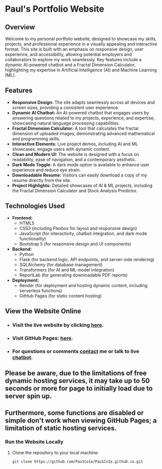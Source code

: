 # Paul's Portfolio Website

## Overview
Welcome to my personal portfolio website, designed to showcase my skills, projects, and professional experience in a visually appealing and interactive format. This site is built with an emphasis on responsive design, user experience, and accessibility, allowing potential employers and collaborators to explore my work seamlessly. Key features include a dynamic AI-powered chatbot and a Fractal Dimension Calculator, highlighting my expertise in Artificial Intelligence (AI) and Machine Learning (ML).

## Features
- **Responsive Design:** The site adapts seamlessly across all devices and screen sizes, providing a consistent user experience.
- **Dynamic AI Chatbot:** An AI-powered chatbot that engages users by answering questions related to my projects, experience, and expertise, showcasing natural language processing capabilities.
- **Fractal Dimension Calculator:** A tool that calculates the fractal dimension of uploaded images, demonstrating advanced mathematical and programming skills.
- **Interactive Elements:** Live project demos, including AI and ML showcases, engage users with dynamic content.
- **Clean and Modern UI:** The website is designed with a focus on readability, ease of navigation, and a contemporary aesthetic.
- **Dark Mode Toggle:** A dark mode option is available to enhance user experience and reduce eye strain.
- **Downloadable Resume:** Visitors can easily download a copy of my resume directly from the site.
- **Project Highlights:** Detailed showcases of AI & ML projects, including the Fractal Dimension Calculator and Stock Analysis Predictor.

## Technologies Used
- **Frontend:**
  - HTML5
  - CSS3 (including Flexbox for layout and responsive design)
  - JavaScript (for interactivity, chatbot integration, and dark mode functionality)
  - Bootstrap 5 (for responsive design and UI components)
- **Backend:**
  - Python
  - Flask (for backend logic, API endpoints, and server-side rendering)
  - SQLAlchemy (for database management)
  - Transformers (for AI and ML model integration)
  - ReportLab (for generating downloadable PDF reports)
- **Deployment:**
  - Render (for deployment and hosting dynamic content, including serverless functions)
  - GitHub Pages (for static content hosting)

## View the Website Online

- ### Visit the live website by clicking [here](https://portfoliorender-p89i.onrender.com). 
- ### Visit GitHub Pages: [here](https://github.com/Pau1Co1e).
- ### For questions or comments [contact](https://portfoliorender-p89i.onrender.com/contact) me or talk to live [chatbot](https://portfoliorender-p89i.onrender.com/experience).


## Please be aware, due to the limitations of free dynamic hosting services, it may take up to 50 seconds or more for page to initially load due to server spin up.
## Furthermore, some functions are disabled or simple don't work when viewing GitHub Pages; a limitation of static hosting services. 

### Run the Website Locally
1. Clone the repository to your local machine:
   ```bash
   git clone https://github.com/Pau1Co1e/Pau1Co1e.github.io.git
